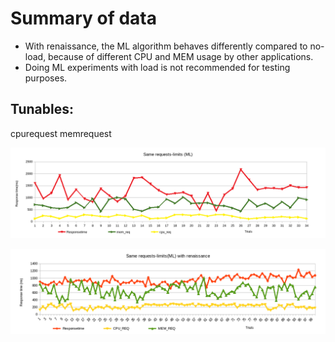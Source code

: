 # Summary of data
- With renaissance, the ML algorithm behaves differently compared to no-load, because of different CPU and MEM usage by other applications.
- Doing ML experiments with load is not recommended for testing purposes.

## Tunables:
cpurequest
memrequest

![Responsetime](responsetime.png)

![Responsetime-with renaissance](responsetime-withrenaissance.png)
